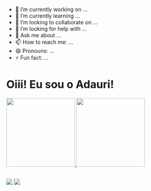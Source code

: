 
- 🔭 I’m currently working on ...
- 🌱 I’m currently learning ...
- 👯 I’m looking to collaborate on ...
- 🤔 I’m looking for help with ...
- 💬 Ask me about ...
- 📫 How to reach me: ...
- 😄 Pronouns: ...
- ⚡ Fun fact: ...


# Oiii! Eu sou o Adauri!

 <div>
  <a href="https://github.com/adauricampos">
  <img height="180em" src="https://github-readme-stats.vercel.app/api?username=adauricampos&show_icons=true&theme=dracula&include_all_commits=true&count_private=true"/>
  <img height="180em" src="https://github-readme-stats.vercel.app/api/top-langs/?username=adauricampos&layout=compact&langs_count=7&theme=dracula"/>
    </div>
 
  ##
 
<div> 
 
  <a href = "mailto:adauridicampos@gmail.com"><img src="https://img.shields.io/badge/-Gmail-%23333?style=for-the-badge&logo=gmail&logoColor=white" target="_blank"></a>
  <a href="https://www.linkedin.com/in/www.linkedin.com/in/adauricamposdev" target="_blank"><img src="https://img.shields.io/badge/-LinkedIn-%230077B5?style=for-the-badge&logo=linkedin&logoColor=white" target="_blank"></a> 
 
</div>
 
